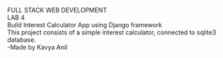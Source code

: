 FULL STACK WEB DEVELOPMENT <br>
LAB 4<br>
Build Interest Calculator App using Django framework <br>
This project consists of a simple interest calculator, connected to sqlite3 database.
<br>
-Made by Kavya Anil
